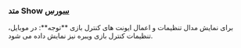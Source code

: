 <h3>
متد Show
<a class="ext-link" href="classes_Tetris_Gameplay.js.html#line55" >سورس</a>
</h3>
برای نمایش مدال تنظیمات و اعمال ایونت های کنترل بازی **توجه**: در موبایل، تنظیمات کنترل بازی ویبره نیز نمایش داده می شود.
